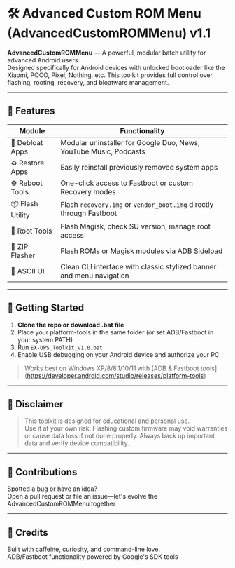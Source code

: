# 🛠️ Advanced Custom ROM Menu (AdvancedCustomROMMenu) v1.1

**AdvancedCustomROMMenu** — A powerful, modular batch utility for advanced Android users  
Designed specifically for Android devices with unlocked bootloader like the Xiaomi, POCO, Pixel, Nothing, etc. This toolkit provides full control over flashing, rooting, recovery, and bloatware management.

---

## 🚀 Features

| Module            | Functionality                                                                 |
|------------------|--------------------------------------------------------------------------------|
| 🧼 Debloat Apps   | Modular uninstaller for Google Duo, News, YouTube Music, Podcasts              |
| ♻️ Restore Apps   | Easily reinstall previously removed system apps                               |
| ⚙️ Reboot Tools   | One-click access to Fastboot or custom Recovery modes                          |
| 📦 Flash Utility  | Flash `recovery.img` or `vendor_boot.img` directly through Fastboot           |
| 💉 Root Tools     | Flash Magisk, check SU version, manage root access                            |
| 📁 ZIP Flasher    | Flash ROMs or Magisk modules via ADB Sideload                                 |
| 🎨 ASCII UI       | Clean CLI interface with classic stylized banner and menu navigation          |

---

## 📂 Getting Started

1. **Clone the repo or download .bat file**
2. Place your platform-tools in the same folder (or set ADB/Fastboot in your system PATH)
3. Run `EX-OPS_Toolkit_v1.0.bat`  
4. Enable USB debugging on your Android device and authorize your PC

> Works best on Windows XP/8/8.1/10/11 with [ADB & Fastboot tools] (https://developer.android.com/studio/releases/platform-tools)

---

## 🔐 Disclaimer

> This toolkit is designed for educational and personal use.  
Use it at your own risk. Flashing custom firmware may void warranties or cause data loss if not done properly. Always back up important data and verify device compatibility.

---


## 🤝 Contributions

Spotted a bug or have an idea?  
Open a pull request or file an issue—let's evolve the AdvancedCustomROMMenu together

---

## 🧠 Credits

Built with caffeine, curiosity, and command-line love.    
ADB/Fastboot functionality powered by Google's SDK tools  
